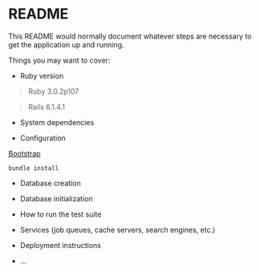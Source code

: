 # README

This README would normally document whatever steps are necessary to get the
application up and running.

Things you may want to cover:

* Ruby version
  
> Ruby 3.0.2p107

> Rails 6.1.4.1

* System dependencies

* Configuration
  
[Bootstrap](https://getbootstrap.com/docs/5.1/getting-started/download/#rubygems)
```
bundle install
```

* Database creation

* Database initialization

* How to run the test suite

* Services (job queues, cache servers, search engines, etc.)

* Deployment instructions

* ...

<!-- 
    Instalacao Rails
https://gorails.com/setup/ubuntu/21.04#ruby-rbenv


sudo service postgresql start
sudo -u postgres createuser admin -s
sudo -u postgres psql

    Com Docker Desktop no Windows
Setar arquivo docker-compose.yml
Executar docker compose up

CREATE ROLE admin WITH LOGIN PASSWORD 'admin';
ALTER ROLE admin with CREATEDB;

Erro ao executar rails server -> Webpacker configuration file not found
Soluçao: rails webpacker:install

    Gerar Controller
rails generate controller <nome_do_controller>
Ex: rails generate controller static_pages
Pasta criada em app/controller e app/views
Template da view e açoes do controller devem ter o mesmo nome por convenção (Convention Over Configuration)

    Setar Rota
config/routes.rb

    Renomear StyleSheet
app/assets/stylesheets
application.css -> application.scss

    Criar Partials
app/views/layouts/application.html.erb
=> yield: injeta os filhos dos outros controllers
Criar: _header.html.erb
-->